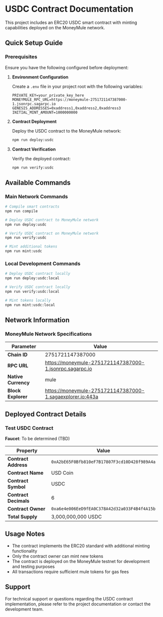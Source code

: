 # USDC Contract Documentation

This project includes an ERC20 USDC smart contract with minting capabilities deployed on the MoneyMule network.

## Quick Setup Guide

### Prerequisites

Ensure you have the following configured before deployment:

1. **Environment Configuration**
   
   Create a `.env` file in your project root with the following variables:
   
   ```env
   PRIVATE_KEY=your_private_key_here
   MONEYMULE_RPC_URL=https://moneymule-2751721147387000-1.jsonrpc.sagarpc.io
   GENESIS_ADDRESSES=0xaddress1,0xaddress2,0xaddress3
   INITIAL_MINT_AMOUNT=1000000000
   ```

2. **Contract Deployment**
   
   Deploy the USDC contract to the MoneyMule network:
   
   ```bash
   npm run deploy:usdc
   ```

3. **Contract Verification**
   
   Verify the deployed contract:
   
   ```bash
   npm run verify:usdc
   ```

## Available Commands

### Main Network Commands

```bash
# Compile smart contracts
npm run compile

# Deploy USDC contract to MoneyMule network
npm run deploy:usdc

# Verify USDC contract on MoneyMule network
npm run verify:usdc

# Mint additional tokens
npm run mint:usdc
```

### Local Development Commands

```bash
# Deploy USDC contract locally
npm run deploy:usdc:local

# Verify USDC contract locally
npm run verify:usdc:local

# Mint tokens locally
npm run mint:usdc:local
```

## Network Information

### MoneyMule Network Specifications

| Parameter | Value |
|-----------|-------|
| **Chain ID** | 2751721147387000 |
| **RPC URL** | https://moneymule-2751721147387000-1.jsonrpc.sagarpc.io |
| **Native Currency** | mule |
| **Block Explorer** | https://moneymule-2751721147387000-1.sagaexplorer.io:443a |

## Deployed Contract Details

### Test USDC Contract

**Faucet**: To be determined (TBD)

| Property | Value |
|----------|-------|
| **Contract Address** | `0xA2bE65F0Bfb810eF7B17807F3cd10D428f989A4a` |
| **Contract Name** | USD Coin |
| **Contract Symbol** | USDC |
| **Contract Decimals** | 6 |
| **Contract Owner** | `0xa6e4e006EeD9fEA0C378A42d32a033F4B4f4A15b` |
| **Total Supply** | 3,000,000,000 USDC |

## Usage Notes

- The contract implements the ERC20 standard with additional minting functionality
- Only the contract owner can mint new tokens
- The contract is deployed on the MoneyMule testnet for development and testing purposes
- All transactions require sufficient mule tokens for gas fees

## Support

For technical support or questions regarding the USDC contract implementation, please refer to the project documentation or contact the development team.
